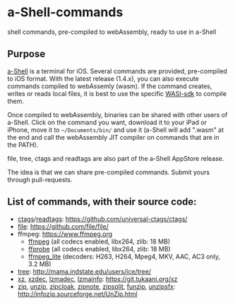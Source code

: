 # a-Shell-commands
shell commands, pre-compiled to webAssembly, ready to use in a-Shell

## Purpose

[a-Shell](https://github.com/holzschu/a-shell) is a terminal for iOS. Several commands are provided, pre-compiled to iOS format. With the latest release (1.4.x), you can also execute commands compiled to webAssemly (wasm). If the command creates, writes or reads local files, it is best to use the specific [WASI-sdk](https://github.com/holzschu/wasi-sdk) to compile them. 

Once compiled to webAssembly, binaries can be shared with other users of a-Shell. Click on the command you want, download it to your iPad or iPhone, move it to `~/Documents/bin/` and use it (a-Shell will add ".wasm" at the end and call the webAssembly JIT compiler on commands that are in the PATH).

file, tree, ctags and readtags are also part of the a-Shell AppStore release.

The idea is that we can share pre-compiled commands. Submit yours through pull-requests. 

## List of commands, with their source code:

- [ctags](https://github.com/holzschu/a-Shell-commands/releases/download/0.1/ctags.wasm)/[readtags](https://github.com/holzschu/a-Shell-commands/releases/download/0.1/readtags.wasm):  https://github.com/universal-ctags/ctags/
- [file](https://github.com/holzschu/a-Shell-commands/releases/download/0.1/file.wasm): https://github.com/file/file/
- ffmpeg: https://www.ffmpeg.org
  - [ffmpeg](https://github.com/holzschu/a-Shell-commands/releases/download/0.1/ffmpeg_x264.wasm) (all codecs enabled, libx264, zlib: 18 MB)
  - [ffprobe](https://github.com/holzschu/a-Shell-commands/releases/download/0.1/ffprobe.wasm) (all codecs enabled, libx264, zlib: 18 MB)
  - [ffmpeg_lite](https://github.com/holzschu/a-Shell-commands/releases/download/0.1/ffmpeg_lite.wasm) (decoders: H263, H264, Mpeg4, MKV, AAC, AC3 only, 3.2 MB)
- [tree](https://github.com/holzschu/a-Shell-commands/releases/download/0.1/tree.wasm): http://mama.indstate.edu/users/ice/tree/
- [xz](https://github.com/holzschu/a-Shell-commands/releases/download/0.1/xz.wasm), [xzdec](https://github.com/holzschu/a-Shell-commands/releases/download/0.1/xzdec.wasm), [lzmadec](https://github.com/holzschu/a-Shell-commands/releases/download/0.1/lzmadec.wasm), [lzmainfo](https://github.com/holzschu/a-Shell-commands/releases/download/0.1/lzmainfo.wasm): https://git.tukaani.org/xz
- [zip](https://github.com/holzschu/a-Shell-commands/releases/download/0.1/zip.wasm), [unzip](https://github.com/holzschu/a-Shell-commands/releases/download/0.1/unzip.wasm), [zipcloak](https://github.com/holzschu/a-Shell-commands/releases/download/0.1/zipcloak.wasm), [zipnote](https://github.com/holzschu/a-Shell-commands/releases/download/0.1/zipnote.wasm), [zipsplit](https://github.com/holzschu/a-Shell-commands/releases/download/0.1/zipsplit.wasm), [funzip](https://github.com/holzschu/a-Shell-commands/releases/download/0.1/funzip.wasm), [unzipsfx](https://github.com/holzschu/a-Shell-commands/releases/download/0.1/unzipsfx.wasm): http://infozip.sourceforge.net/UnZip.html



